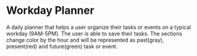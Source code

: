 <h1>Workday Planner</h1>

A daily planner that helps a user organize their tasks or events on a typical workday (9AM-5PM). The user is able to save their tasks. The sections change color by the hour and will be represented as past(gray), present(red) and future(green) task or event. 
